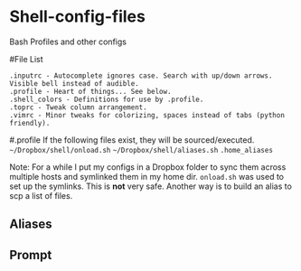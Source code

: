 # Shell-config-files
Bash Profiles and other configs


#File List
```
.inputrc - Autocomplete ignores case. Search with up/down arrows. Visible bell instead of audible.
.profile - Heart of things... See below.
.shell_colors - Definitions for use by .profile.
.toprc - Tweak column arrangement.
.vimrc - Minor tweaks for colorizing, spaces instead of tabs (python friendly). 
```

#.profile
If the following files exist, they will be sourced/executed.
`~/Dropbox/shell/onload.sh`
`~/Dropbox/shell/aliases.sh`
`.home_aliases`

Note: For a while I put my configs in a Dropbox folder to sync them across multiple hosts and symlinked them in my home dir. `onload.sh` was used to set up the symlinks. This is **not** very safe. Another way is to build an alias to scp a list of files.

## Aliases

## Prompt
